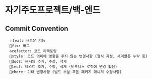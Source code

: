 # 자기주도프로젝트/백-엔드

## Commit Convention

```
  ✨feat: 새로운 기능
  🐛fix: 버그
  ♻️refactor: 코드 리팩토링
  💅style: 코드 의미에 영향을 주지 않는 변경사항 (형식 지정, 세미콜론 누락 등)
  📝docs: 문서의 추가, 수정, 삭제
  🧪test: 테스트 추가, 수정, 삭제 (비즈니스 로직에 변경 없음)
  🧹chore: 기타 변경사항 (빌드 부분 혹은 패키지 매니저 수정사항)
```
